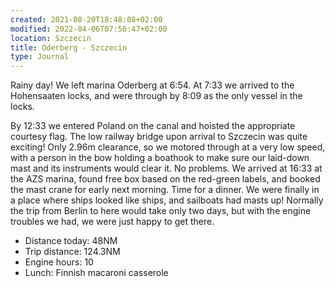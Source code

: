 ```yaml
---
created: 2021-08-20T18:48:08+02:00
modified: 2022-04-06T07:56:47+02:00
location: Szczecin
title: Oderberg - Szczecin
type: Journal
---
```

Rainy day! We left marina Oderberg at 6:54.
At 7:33 we arrived to the Hohensaaten locks, and were through by 8:09 as the only vessel in the locks.

By 12:33 we entered Poland on the canal and hoisted the appropriate courtesy flag.
The low railway bridge upon arrival to Szczecin was quite exciting! Only 2.96m clearance, so we motored through at a very low speed, with a person in the bow holding a boathook to make sure our laid-down mast and its instruments would clear it. No problems.
We arrived at 16:33 at the AZS marina, found free box based on the red-green labels, and booked the mast crane for early next morning.
Time for a dinner. We were finally in a place where ships looked like ships, and sailboats had masts up!
Normally the trip from Berlin to here would take only two days, but with the engine troubles we had, we were just happy to get there.

* Distance today: 48NM
* Trip distance: 124.3NM
* Engine hours: 10
* Lunch: Finnish macaroni casserole
